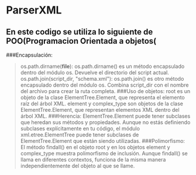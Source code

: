 # ParserXML
## En este codigo se utiliza lo siguiente de POO(Programacion Orientada a objetos(
###Encapsulación:
>os.path.dirname(__file__): os.path.dirname() es un método encapsulado dentro del módulo os. Devuelve el directorio del script actual.
>os.path.join(script_dir, "schema.xml"): os.path.join() es otro método encapsulado dentro del módulo os. Combina script_dir con el nombre del archivo para crear la ruta completa.
###Uso de objetos:
>root es un objeto de la clase ElementTree.Element, que representa el elemento raíz del árbol XML.
>element y complex_type son objetos de la clase ElementTree.Element, que representan elementos XML dentro del árbol XML.
###Herencia:
>ElementTree.Element puede tener subclases que heredan sus métodos y propiedades. Aunque no estás definiendo subclases explícitamente en tu código, el módulo xml.etree.ElementTree puede tener subclases de           ElementTree.Element que están siendo utilizadas.
###Polimorfismo:
>El método findall() en el objeto root y en los objetos element y complex_type muestra polimorfismo de inclusión. Aunque findall() se llama en diferentes contextos, funciona de la misma manera independientemente del objeto al que se llame.
